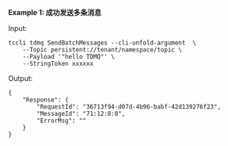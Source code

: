 **Example 1: 成功发送多条消息**



Input: 

```
tccli tdmq SendBatchMessages --cli-unfold-argument  \
    --Topic persistent://tenant/namespace/topic \
    --Payload '"hello TDMQ"' \
    --StringToken xxxxxx
```

Output: 
```
{
    "Response": {
        "RequestId": "36713f94-d07d-4b96-babf-42d139276f23",
        "MessageId": "71:12:0:0",
        "ErrorMsg": ""
    }
}
```

